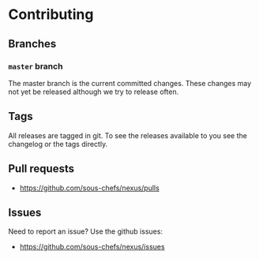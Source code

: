 # Contributing

## Branches

### `master` branch

The master branch is the current committed changes. These changes may not yet be released although we try to release often.

## Tags

All releases are tagged in git. To see the releases available to you see the changelog or the tags directly.

## Pull requests

- <https://github.com/sous-chefs/nexus/pulls>

## Issues

Need to report an issue? Use the github issues:

- <https://github.com/sous-chefs/nexus/issues>
